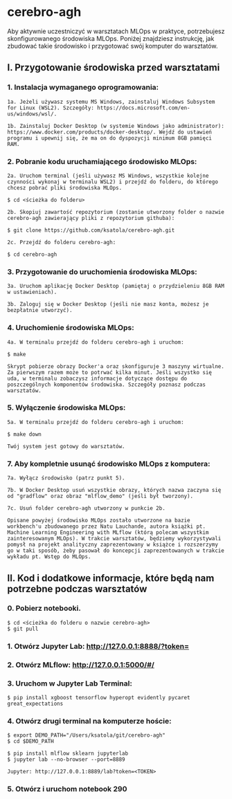 # cerebro-agh

Aby aktywnie uczestniczyć w warsztatach MLOps w praktyce, potrzebujesz skonfigurowanego środowiska MLOps. Poniżej znajdziesz instrukcję, jak zbudować takie środowisko i przygotować swój komputer do warsztatów.

## I. Przygotowanie środowiska przed warsztatami

### 1. Instalacja wymaganego oprogramowania:
```
1a. Jeżeli używasz systemu MS Windows, zainstaluj Windows Subsystem for Linux (WSL2). Szczegóły: https://docs.microsoft.com/en-us/windows/wsl/.

1b. Zainstaluj Docker Desktop (w systemie Windows jako administrator): https://www.docker.com/products/docker-desktop/. Wejdź do ustawień programu i upewnij się, że ma on do dyspozycji minimum 8GB pamięci RAM.
```

### 2. Pobranie kodu uruchamiającego środowisko MLOps:
```
2a. Uruchom terminal (jeśli używasz MS Windows, wszystkie kolejne czynności wykonaj w terminalu WSL2) i przejdź do folderu, do którego chcesz pobrać pliki środowiska MLOps.

$ cd <ścieżka do folderu>

2b. Skopiuj zawartość repozytorium (zostanie utworzony folder o nazwie cerebro-agh zawierający pliki z repozytorium githuba):

$ git clone https://github.com/ksatola/cerebro-agh.git

2c. Przejdź do folderu cerebro-agh:

$ cd cerebro-agh
```

### 3. Przygotowanie do uruchomienia środowiska MLOps:
```
3a. Uruchom aplikację Docker Desktop (pamiętaj o przydzieleniu 8GB RAM w ustawieniach).

3b. Zaloguj się w Docker Desktop (jeśli nie masz konta, możesz je bezpłatnie utworzyć).
```

### 4. Uruchomienie środowiska MLOps:
```
4a. W terminalu przejdź do folderu cerebro-agh i uruchom:

$ make

Skrypt pobierze obrazy Docker'a oraz skonfiguruje 3 maszyny wirtualne. Za pierwszym razem może to potrwać kilka minut. Jeśli wszystko się uda, w terminalu zobaczysz informacje dotyczące dostępu do poszczególnych komponentów środowiska. Szczegóły poznasz podczas warsztatów.
```

### 5. Wyłączenie środowiska MLOps:
```
5a. W terminalu przejdź do folderu cerebro-agh i uruchom:

$ make down

Twój system jest gotowy do warsztatów.
```

### 7. Aby kompletnie usunąć środowisko MLOps z komputera:
```
7a. Wyłącz środowisko (patrz punkt 5).

7b. W Docker Desktop usuń wszystkie obrazy, których nazwa zaczyna się od "gradflow" oraz obraz "mlflow_demo" (jeśli był tworzony).

7c. Usuń folder cerebro-agh utworzony w punkcie 2b.

Opisane powyżej środowisko MLOps zostało utworzone na bazie workbench'u zbudowanego przez Natu Lauchande, autora książki pt. Machine Learning Engineering with MLflow (którą polecam wszystkim zainteresowanym MLOps). W trakcie warsztatów, będziemy wykorzystywali pomysł na projekt analityczny zaprezentowany w książce i rozszerzymy go w taki sposób, żeby pasował do koncepcji zaprezentowanych w trakcie wykładu pt. Wstęp do MLOps.
```

## II. Kod i dodatkowe informacje, które będą nam potrzebne podczas warsztatów

### 0. Pobierz notebooki.
```
$ cd <ścieżka do folderu o nazwie cerebro-agh>
$ git pull
```

### 1. Otwórz Jupyter Lab: http://127.0.0.1:8888/?token=<TOKEN>

### 2. Otwórz MLflow: http://127.0.0.1:5000/#/

### 3. Uruchom w Jupyter Lab Terminal:
```
$ pip install xgboost tensorflow hyperopt evidently pycaret great_expectations
```

### 4. Otwórz drugi terminal na komputerze hoście:
```
$ export DEMO_PATH="/Users/ksatola/git/cerebro-agh"
$ cd $DEMO_PATH

$ pip install mlflow sklearn jupyterlab
$ jupyter lab --no-browser --port=8889

Jupyter: http://127.0.0.1:8889/lab?token=<TOKEN>
```

### 5. Otwórz i uruchom notebook 290
